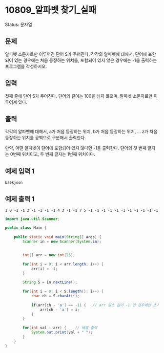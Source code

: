 # 10809_알파벳 찾기_실패

Status: 문자열

## 문제

알파벳 소문자로만 이루어진 단어 S가 주어진다. 각각의 알파벳에 대해서, 단어에 포함되어 있는 경우에는 처음 등장하는 위치를, 포함되어 있지 않은 경우에는 -1을 출력하는 프로그램을 작성하시오.

## 입력

첫째 줄에 단어 S가 주어진다. 단어의 길이는 100을 넘지 않으며, 알파벳 소문자로만 이루어져 있다.

## 출력

각각의 알파벳에 대해서, a가 처음 등장하는 위치, b가 처음 등장하는 위치, ... z가 처음 등장하는 위치를 공백으로 구분해서 출력한다.

만약, 어떤 알파벳이 단어에 포함되어 있지 않다면 -1을 출력한다. 단어의 첫 번째 글자는 0번째 위치이고, 두 번째 글자는 1번째 위치이다.

## 예제 입력 1

```
baekjoon

```

## 예제 출력 1

```
1 0 -1 -1 2 -1 -1 -1 -1 4 3 -1 -1 7 5 -1 -1 -1 -1 -1 -1 -1 -1 -1 -1 -1
```

```java
import java.util.Scanner;

public class Main {
 
	public static void main(String[] args) {
		Scanner in = new Scanner(System.in);
 
 
		int[] arr = new int[26];
		
		for(int i = 0; i < arr.length; i++) {
			arr[i] = -1;
		}
 
		String S = in.nextLine();
 
		for(int i = 0; i < S.length(); i++) {
			char ch = S.charAt(i);
    
			if(arr[ch - 'a'] == -1) {	// arr 원소 값이 -1 인 경우에만 초기화
				arr[ch - 'a'] = i;
			}
		}
 
		for(int val : arr) {	// 배열 출력
			System.out.print(val + " ");
		}
	}
}
```